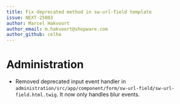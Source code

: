 ```yaml
---
title: Fix deprecated method in sw-url-field template
issue: NEXT-25003
author: Marcel Hakvoort
author_email: m.hakvoort@shopware.com
author_github: celha
---
```

# Administration
* Removed deprecated input event handler in `administration/src/app/component/form/sw-url-field/sw-url-field.html.twig`. It now only handles blur events.
